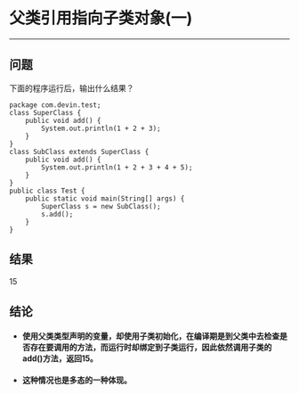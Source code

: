 # 父类引用指向子类对象(一)
---
## 问题
下面的程序运行后，输出什么结果？
```
package com.devin.test;
class SuperClass {
	public void add() {
		System.out.println(1 + 2 + 3);
	}
}
class SubClass extends SuperClass {
	public void add() {
		System.out.println(1 + 2 + 3 + 4 + 5);
	}
}
public class Test {
	public static void main(String[] args) {
		SuperClass s = new SubClass();
		s.add();
	}
}
```
## 结果
15
## 结论
* #### 使用父类类型声明的变量，却使用子类初始化，在编译期是到父类中去检查是否存在要调用的方法，而运行时却绑定到子类运行，因此依然调用子类的add()方法，返回15。
* #### 这种情况也是多态的一种体现。

